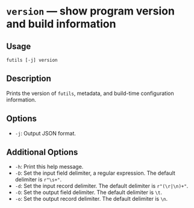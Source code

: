 # `version` — show program version and build information

## Usage

```
futils [-j] version
```

## Description

Prints the version of `futils`, metadata, and build-time configuration
information.

## Options

* `-j`: Output JSON format.

## Additional Options

* `-h`: Print this help message.
* `-D`: Set the input field delimiter, a regular expression. The default
  delimiter is `r"\s+"`.
* `-d`: Set the input record delimiter. The default delimiter is `r"(\r|\n)+"`.
* `-O`: Set the output field delimiter. The default delimiter is `\t`.
* `-o`: Set the output record delimiter. The default delimiter is `\n`.
